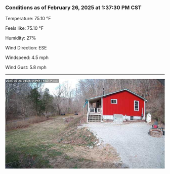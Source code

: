 ### Conditions as of February 26, 2025 at 1:37:30 PM CST 

Temperature: 75.10 &deg;F

Feels like: 75.10 &deg;F

Humidity: 27%

Wind Direction: ESE

Windspeed: 4.5 mph

Wind Gust: 5.8 mph

---

<img src="./images/latest.jpeg"/>

